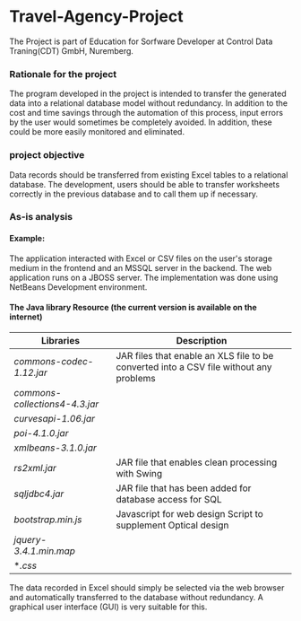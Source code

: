 # Travel-Agency-Project
The Project is part of Education for Sorfware Developer at Control Data Traning(CDT) GmbH, Nuremberg.

### Rationale for the project
The program developed in the project is intended to transfer the generated data into a relational database model without redundancy. In addition to the cost and time savings through the automation of this process, input errors by the user would sometimes be completely avoided. In addition, these could be more easily monitored and eliminated.

### project objective
Data records should be transferred from existing Excel tables to a relational database. The development, users should be able to transfer worksheets correctly in the previous database and to call them up if necessary.

### As-is analysis
#### Example:
The application interacted with Excel or CSV files on the user's storage medium in the frontend and an MSSQL server in the backend.
The web application runs on a JBOSS server.
The implementation was done using NetBeans Development environment. 

#### The Java library Resource (the current version is available on the internet)
Libraries | Description 
------------ | ------------
*commons-codec-1.12.jar* | JAR files that enable an XLS file to be converted into a CSV file without any problems
*commons-collections4-4.3.jar* |
*curvesapi-1.06.jar* |
*poi-4.1.0.jar* |
*xmlbeans-3.1.0.jar* |
*rs2xml.jar* | JAR file that enables clean processing with Swing
*sqljdbc4.jar* | JAR file that has been added for database access for SQL
*bootstrap.min.js* | Javascript for web design Script to supplement Optical design
*jquery-3.4.1.min.map* | 
**.css* |

The data recorded in Excel should simply be selected via the web browser and automatically transferred to the database without redundancy. A graphical user interface (GUI) is very suitable for this.
